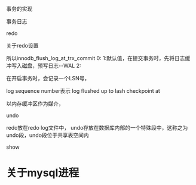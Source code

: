 

事务的实现



事务日志

redo


关于redo设置

所以innodb_flush_log_at_trx_commit
0:
1:默认值，在提交事务时，先将日志缓冲写入磁盘，预写日志--WAL
2:

在开启事务时，会记录一个LSN号，

log sequence number表示
log flushed up to
lash checkpoint at

以内存缓冲区作为媒介，

undo

redo放在redo log文件中，
undo存放在数据库内部的一个特殊段中，这称之为undo段，undo段位于共享表空间内


show 






# 关于mysql进程


